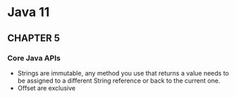 # Java 11
## CHAPTER 5
### Core Java APIs

* Strings are immutable, any method you use that returns a value needs to be assigned
to a different String reference or back to the current one.
* Offset are exclusive